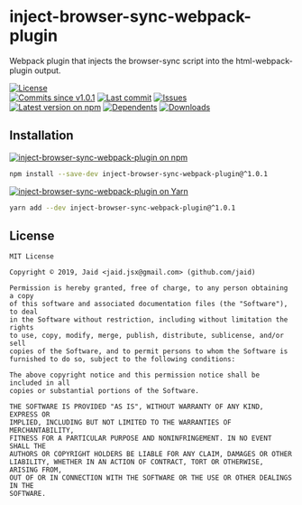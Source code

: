 # inject-browser-sync-webpack-plugin


Webpack plugin that injects the browser-sync script into the html-webpack-plugin output.

<a href="https://raw.githubusercontent.com/Jaid/inject-browser-sync-webpack-plugin/master/license.txt"><img src="https://img.shields.io/github/license/Jaid/inject-browser-sync-webpack-plugin?style=flat-square&color=success" alt="License"/></a>  
<a href="https://github.com/Jaid/inject-browser-sync-webpack-plugin/commits"><img src="https://img.shields.io/github/commits-since/Jaid/inject-browser-sync-webpack-plugin/v1.0.1?style=flat-square&logo=github&color=success" alt="Commits since v1.0.1"/></a> <a href="https://github.com/Jaid/inject-browser-sync-webpack-plugin/commits"><img src="https://img.shields.io/github/last-commit/Jaid/inject-browser-sync-webpack-plugin?style=flat-square&logo=github&color=red" alt="Last commit"/></a> <a href="https://github.com/Jaid/inject-browser-sync-webpack-plugin/issues"><img src="https://img.shields.io/github/issues/Jaid/inject-browser-sync-webpack-plugin?style=flat-square&logo=github&color=red" alt="Issues"/></a>  
<a href="https://npmjs.com/package/inject-browser-sync-webpack-plugin"><img src="https://img.shields.io/npm/v/inject-browser-sync-webpack-plugin?style=flat-square&logo=npm&label=latest%20version&color=success" alt="Latest version on npm"/></a> <a href="https://github.com/Jaid/inject-browser-sync-webpack-plugin/network/dependents"><img src="https://img.shields.io/librariesio/dependents/npm/inject-browser-sync-webpack-plugin?style=flat-square&logo=npm&color=red" alt="Dependents"/></a> <a href="https://npmjs.com/package/inject-browser-sync-webpack-plugin"><img src="https://img.shields.io/npm/dm/inject-browser-sync-webpack-plugin?style=flat-square&logo=npm&color=red" alt="Downloads"/></a>

## Installation
<a href="https://npmjs.com/package/inject-browser-sync-webpack-plugin"><img src="https://img.shields.io/badge/npm-inject--browser--sync--webpack--plugin-C23039?style=flat-square&logo=npm" alt="inject-browser-sync-webpack-plugin on npm"/></a>
```bash
npm install --save-dev inject-browser-sync-webpack-plugin@^1.0.1
```
<a href="https://yarnpkg.com/package/inject-browser-sync-webpack-plugin"><img src="https://img.shields.io/badge/Yarn-inject--browser--sync--webpack--plugin-2F8CB7?style=flat-square&logo=yarn&logoColor=white" alt="inject-browser-sync-webpack-plugin on Yarn"/></a>
```bash
yarn add --dev inject-browser-sync-webpack-plugin@^1.0.1
```





## License
```text
MIT License

Copyright © 2019, Jaid <jaid.jsx@gmail.com> (github.com/jaid)

Permission is hereby granted, free of charge, to any person obtaining a copy
of this software and associated documentation files (the "Software"), to deal
in the Software without restriction, including without limitation the rights
to use, copy, modify, merge, publish, distribute, sublicense, and/or sell
copies of the Software, and to permit persons to whom the Software is
furnished to do so, subject to the following conditions:

The above copyright notice and this permission notice shall be included in all
copies or substantial portions of the Software.

THE SOFTWARE IS PROVIDED "AS IS", WITHOUT WARRANTY OF ANY KIND, EXPRESS OR
IMPLIED, INCLUDING BUT NOT LIMITED TO THE WARRANTIES OF MERCHANTABILITY,
FITNESS FOR A PARTICULAR PURPOSE AND NONINFRINGEMENT. IN NO EVENT SHALL THE
AUTHORS OR COPYRIGHT HOLDERS BE LIABLE FOR ANY CLAIM, DAMAGES OR OTHER
LIABILITY, WHETHER IN AN ACTION OF CONTRACT, TORT OR OTHERWISE, ARISING FROM,
OUT OF OR IN CONNECTION WITH THE SOFTWARE OR THE USE OR OTHER DEALINGS IN THE
SOFTWARE.
```
